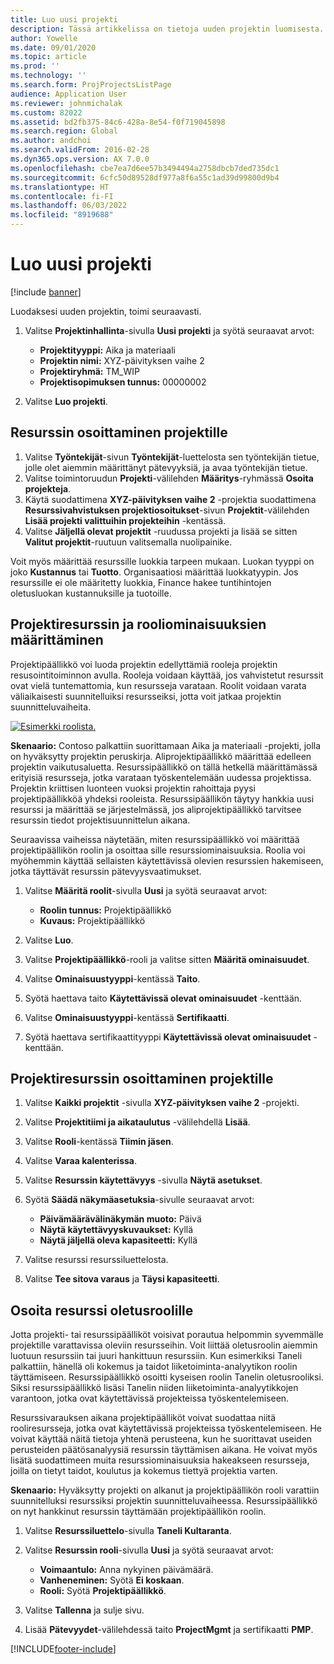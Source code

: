 ```yaml
---
title: Luo uusi projekti
description: Tässä artikkelissa on tietoja uuden projektin luomisesta.
author: Yowelle
ms.date: 09/01/2020
ms.topic: article
ms.prod: ''
ms.technology: ''
ms.search.form: ProjProjectsListPage
audience: Application User
ms.reviewer: johnmichalak
ms.custom: 82022
ms.assetid: bd2fb375-84c6-428a-8e54-f0f719045898
ms.search.region: Global
ms.author: andchoi
ms.search.validFrom: 2016-02-28
ms.dyn365.ops.version: AX 7.0.0
ms.openlocfilehash: cbe7ea7d6ee57b3494494a2758dbcb7ded735dc1
ms.sourcegitcommit: 6cfc50d89528df977a8f6a55c1ad39d99800d9b4
ms.translationtype: HT
ms.contentlocale: fi-FI
ms.lasthandoff: 06/03/2022
ms.locfileid: "8919688"
---
```

# <a name="create-a-new-project"></a>Luo uusi projekti

[!include [banner](../includes/banner.md)]

Luodaksesi uuden projektin, toimi seuraavasti.

1. Valitse **Projektinhallinta**-sivulla **Uusi projekti** ja syötä seuraavat arvot:

    - **Projektityyppi:** Aika ja materiaali
    - **Projektin nimi:** XYZ-päivityksen vaihe 2
    - **Projektiryhmä:** TM\_WIP
    - **Projektisopimuksen tunnus:** 00000002

2. Valitse **Luo projekti**.

## <a name="assign-a-resource-to-a-project"></a>Resurssin osoittaminen projektille

1. Valitse **Työntekijät**-sivun **Työntekijät**-luettelosta sen työntekijän tietue, jolle olet aiemmin määrittänyt pätevyyksiä, ja avaa työntekijän tietue.
2. Valitse toimintoruudun **Projekti**-välilehden **Määritys**-ryhmässä **Osoita projekteja**.
3. Käytä suodattimena **XYZ-päivityksen vaihe 2** -projektia suodattimena **Resurssivahvistuksen projektiosoitukset**-sivun **Projektit**-välilehden **Lisää projekti valittuihin projekteihin** -kentässä.
4. Valitse **Jäljellä olevat projektit** -ruudussa projekti ja lisää se sitten **Valitut projektit**-ruutuun valitsemalla nuolipainike.

Voit myös määrittää resurssille luokkia tarpeen mukaan. Luokan tyyppi on joko **Kustannus** tai **Tuotto**. Organisaatiosi määrittää luokkatyypin. Jos resurssille ei ole määritetty luokkia, Finance hakee tuntihintojen oletusluokan kustannuksille ja tuotoille.

## <a name="set-up-project-resource-and-role-characteristics"></a>Projektiresurssin ja rooliominaisuuksien määrittäminen

Projektipäällikkö voi luoda projektin edellyttämiä rooleja projektin resusointitoiminnon avulla. Rooleja voidaan käyttää, jos vahvistetut resurssit ovat vielä tuntemattomia, kun resursseja varataan. Roolit voidaan varata väliaikaisesti suunnitelluiksi resursseiksi, jotta voit jatkaa projektin suunnitteluvaiheita.

[![Esimerkki roolista.](./media/projectresourcing05.jpg)](./media/projectresourcing05.jpg) 

**Skenaario:** Contoso palkattiin suorittamaan Aika ja materiaali -projekti, jolla on hyväksytty projektin peruskirja. Aliprojektipäällikkö määrittää edelleen projektin vaikutusaluetta. Resurssipäällikkö on tällä hetkellä määrittämässä erityisiä resursseja, jotka varataan työskentelemään uudessa projektissa. Projektin kriittisen luonteen vuoksi projektin rahoittaja pyysi projektipäällikköä yhdeksi rooleista. Resurssipäällikön täytyy hankkia uusi resurssi ja määrittää se järjestelmässä, jos aliprojektipäällikkö tarvitsee resurssin tiedot projektisuunnittelun aikana.

Seuraavissa vaiheissa näytetään, miten resurssipäällikkö voi määrittää projektipäällikön roolin ja osoittaa sille resurssiominaisuuksia. Roolia voi myöhemmin käyttää sellaisten käytettävissä olevien resurssien hakemiseen, jotka täyttävät resurssin pätevyysvaatimukset.

1. Valitse **Määritä roolit**-sivulla **Uusi** ja syötä seuraavat arvot:

    - **Roolin tunnus:** Projektipäällikkö
    - **Kuvaus:** Projektipäällikkö

2. Valitse **Luo**.
3. Valitse **Projektipäällikkö**-rooli ja valitse sitten **Määritä ominaisuudet**.
4. Valitse **Ominaisuustyyppi**-kentässä **Taito**.
5. Syötä haettava taito **Käytettävissä olevat ominaisuudet** -kenttään.
6. Valitse **Ominaisuustyyppi**-kentässä **Sertifikaatti**.
7. Syötä haettava sertifikaattityyppi **Käytettävissä olevat ominaisuudet** -kenttään.

## <a name="assign-a-project-resource-to-a-project"></a>Projektiresurssin osoittaminen projektille

1. Valitse **Kaikki projektit** -sivulla **XYZ-päivityksen vaihe 2** -projekti.
2. Valitse **Projektitiimi ja aikataulutus** -välilehdellä **Lisää**.
3. Valitse **Rooli**-kentässä **Tiimin jäsen**.
4. Valitse **Varaa kalenterissa**.
5. Valitse **Resurssin käytettävyys** -sivulla **Näytä asetukset**.
6. Syötä **Säädä näkymäasetuksia**-sivulle seuraavat arvot:

    - **Päivämäärävälinäkymän muoto:** Päivä
    - **Näytä käytettävyyskuvaukset:** Kyllä
    - **Näytä jäljellä oleva kapasiteetti:** Kyllä

7. Valitse resurssi resurssiluettelosta.
8. Valitse **Tee sitova varaus** ja **Täysi kapasiteetti**.

## <a name="assign-a-resource-to-a-default-role"></a>Osoita resurssi oletusroolille

Jotta projekti- tai resurssipäälliköt voisivat porautua helpommin syvemmälle projektille varattavissa oleviin resursseihin. Voit liittää oletusroolin aiemmin luotuun resurssiin tai juuri hankittuun resurssiin. Kun esimerkiksi Taneli palkattiin, hänellä oli kokemus ja taidot liiketoiminta-analyytikon roolin täyttämiseen. Resurssipäällikkö osoitti kyseisen roolin Tanelin oletusrooliksi. Siksi resurssipäällikkö lisäsi Tanelin niiden liiketoiminta-analyytikkojen varantoon, jotka ovat käytettävissä projekteissa työskentelemiseen.

Resurssivarauksen aikana projektipäälliköt voivat suodattaa niitä rooliresursseja, jotka ovat käytettävissä projekteissa työskentelemiseen. He voivat käyttää näitä tietoja yhtenä perusteena, kun he suorittavat useiden perusteiden päätösanalyysiä resurssin täyttämisen aikana. He voivat myös lisätä suodattimeen muita resurssiominaisuuksia hakeakseen resursseja, joilla on tietyt taidot, koulutus ja kokemus tiettyä projektia varten.

**Skenaario:** Hyväksytty projekti on alkanut ja projektipäällikön rooli varattiin suunnitelluksi resurssiksi projektin suunnitteluvaiheessa. Resurssipäällikkö on nyt hankkinut resurssin täyttämään projektipäällikön roolin.

1. Valitse **Resurssiluettelo**-sivulla **Taneli Kultaranta**.
2. Valitse **Resurssin rooli**-sivulla **Uusi** ja syötä seuraavat arvot:

    - **Voimaantulo:** Anna nykyinen päivämäärä.
    - **Vanheneminen:** Syötä **Ei koskaan**.
    - **Rooli:** Syötä **Projektipäällikkö**.

3. Valitse **Tallenna** ja sulje sivu.
4. Lisää **Pätevyydet**-välilehdessä taito **ProjectMgmt** ja sertifikaatti **PMP**.


[!INCLUDE[footer-include](../includes/footer-banner.md)]